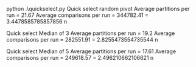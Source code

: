 python .\quickselect.py
 Quick select random pivot
Average partitions per run = 21.67
Average comparisons per run = 344782.41 = 3.4478585785857856 n

 Quick select Median of 3
Average partitions per run = 19.2
Average comparisons per run = 282551.91 = 2.8255473554735544 n

 Quick select Median of 5
Average partitions per run = 17.61
Average comparisons per run = 249618.57 = 2.496210662106621 n